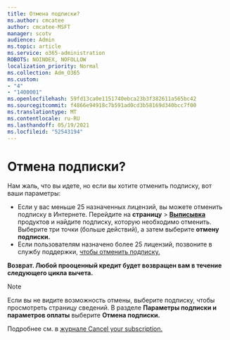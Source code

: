 ```yaml
---
title: Отмена подписки?
ms.author: cmcatee
author: cmcatee-MSFT
manager: scotv
audience: Admin
ms.topic: article
ms.service: o365-administration
ROBOTS: NOINDEX, NOFOLLOW
localization_priority: Normal
ms.collection: Adm_O365
ms.custom:
- "4"
- "1400001"
ms.openlocfilehash: 59fd13ca0e1151740ebca23b3f382611a565bc42
ms.sourcegitcommit: f4866e94918c7b591ad0cd3b58169d340bcc7f00
ms.translationtype: MT
ms.contentlocale: ru-RU
ms.lasthandoff: 05/19/2021
ms.locfileid: "52543194"
---
```

# <a name="canceling-your-subscription"></a>Отмена подписки?

Нам жаль, что вы идете, но если вы хотите отменить подписку, вот ваши параметры:
  
- Если у вас меньше 25 назначенных лицензий, вы можете отменить подписку в Интернете. Перейдите на **страницу** \> **[Выписывка](https://go.microsoft.com/fwlink/p/?linkid=842054)** продуктов и найдите подписку, которую необходимо отменить. Выберите три точки (больше действий), а затем выберите **отмену подписки.**
- Если пользователям назначено более 25 лицензий, позвоните в службу поддержки, [чтобы отменить подписку.](https://go.microsoft.com/fwlink/p/?linkid=518322)
  
**Возврат. Любой прооценный кредит будет возвращен вам в течение следующего цикла вычета.**

> [!NOTE]
> Если вы не видите возможность отмены, выберите подписку, чтобы просмотреть страницу сведений. В разделе **Параметры подписки и параметров оплаты** выберите **Отмена подписки.**

Подробнее см. в [журнале Cancel your subscription.](/microsoft-365/commerce/subscriptions/cancel-your-subscription)
